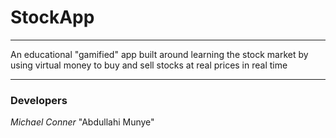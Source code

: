 # **StockApp**
---
An educational "gamified" app built around learning the stock market by using virtual money to buy and sell stocks at real prices in real time



---
### Developers
*Michael Conner*
"Abdullahi Munye"

